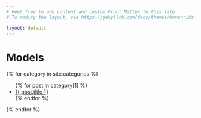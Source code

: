 ```yaml
---
# Feel free to add content and custom Front Matter to this file.
# To modify the layout, see https://jekyllrb.com/docs/themes/#overriding-theme-defaults

layout: default
---
```

<h1>Models</h1>
{% for category in site.categories %}
<ul>
    {% for post in category[1] %}
    <li><a href="{{ post.url }}">{{ post.title }}</a></li>
    {% endfor %}
</ul>
{% endfor %} 
